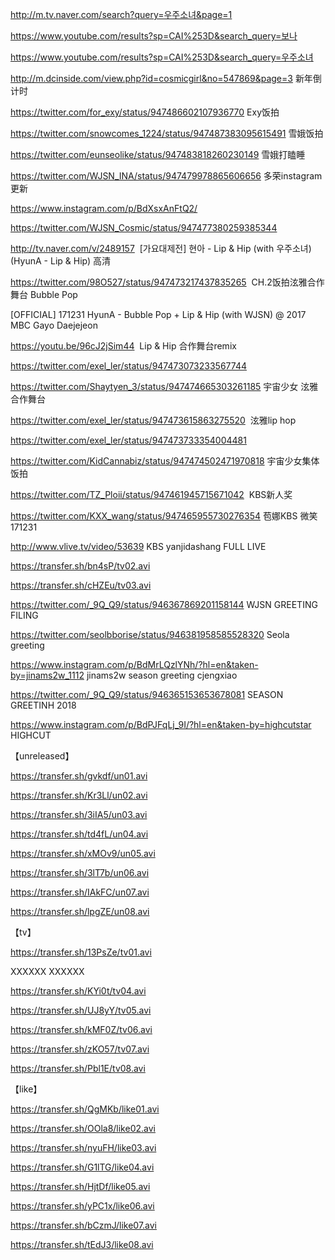 
http://m.tv.naver.com/search?query=우주소녀&page=1

https://www.youtube.com/results?sp=CAI%253D&search_query=보나

https://www.youtube.com/results?sp=CAI%253D&search_query=우주소녀

http://m.dcinside.com/view.php?id=cosmicgirl&no=547869&page=3 新年倒计时

https://twitter.com/for_exy/status/947486602107936770 Exy饭拍

https://twitter.com/snowcomes_1224/status/947487383095615491 雪娥饭拍

https://twitter.com/eunseolike/status/947483818260230149 雪娥打瞌睡

https://twitter.com/WJSN_INA/status/947479978865606656 多荣instagram更新

https://www.instagram.com/p/BdXsxAnFtQ2/

https://twitter.com/WJSN_Cosmic/status/947477380259385344

http://tv.naver.com/v/2489157  [가요대제전] 현아 - Lip & Hip (with 우주소녀) (HyunA - Lip & Hip) 高清

https://twitter.com/98O527/status/947473217437835265  CH.2饭拍泫雅合作舞台 Bubble Pop

[OFFICIAL] 171231 HyunA - Bubble Pop + Lip & Hip (with WJSN) @ 2017 MBC Gayo Daejejeon 

https://youtu.be/96cJ2jSim44  Lip & Hip 合作舞台remix

https://twitter.com/exel_ler/status/947473073233567744

https://twitter.com/Shaytyen_3/status/947474665303261185 宇宙少女 泫雅合作舞台

https://twitter.com/exel_ler/status/947473615863275520  泫雅lip hop

https://twitter.com/exel_ler/status/947473733354004481

https://twitter.com/KidCannabiz/status/947474502471970818 宇宙少女集体 饭拍

https://twitter.com/TZ_Ploii/status/947461945715671042  KBS新人奖

https://twitter.com/KXX_wang/status/947465955730276354 苞娜KBS 微笑171231

http://www.vlive.tv/video/53639  KBS yanjidashang FULL LIVE

https://transfer.sh/bn4sP/tv02.avi

https://transfer.sh/cHZEu/tv03.avi



https://twitter.com/_9Q_Q9/status/946367869201158144  WJSN GREETING FILING


https://twitter.com/seolbborise/status/946381958585528320  Seola greeting

https://www.instagram.com/p/BdMrLQzlYNh/?hl=en&taken-by=jinams2w_1112   jinams2w  season greeting cjengxiao


https://twitter.com/_9Q_Q9/status/946365153653678081   SEASON  GREETINH 2018


https://www.instagram.com/p/BdPJFqLj_9I/?hl=en&taken-by=highcutstar   HIGHCUT

【unreleased】

https://transfer.sh/gvkdf/un01.avi

https://transfer.sh/Kr3Ll/un02.avi

https://transfer.sh/3iIA5/un03.avi

https://transfer.sh/td4fL/un04.avi

https://transfer.sh/xMOv9/un05.avi

https://transfer.sh/3lT7b/un06.avi

https://transfer.sh/IAkFC/un07.avi

https://transfer.sh/lpgZE/un08.avi

【tv】

https://transfer.sh/13PsZe/tv01.avi

XXXXXX
XXXXXX

https://transfer.sh/KYi0t/tv04.avi

https://transfer.sh/UJ8yY/tv05.avi

https://transfer.sh/kMF0Z/tv06.avi

https://transfer.sh/zKO57/tv07.avi

https://transfer.sh/Pbl1E/tv08.avi

【like】

https://transfer.sh/QgMKb/like01.avi

https://transfer.sh/OOla8/like02.avi

https://transfer.sh/nyuFH/like03.avi

https://transfer.sh/G1lTG/like04.avi

https://transfer.sh/HjtDf/like05.avi

https://transfer.sh/yPC1x/like06.avi

https://transfer.sh/bCzmJ/like07.avi

https://transfer.sh/tEdJ3/like08.avi



